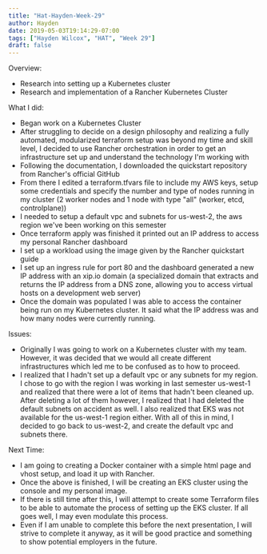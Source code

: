 ```yaml
---
title: "Hat-Hayden-Week-29"
author: Hayden
date: 2019-05-03T19:14:29-07:00
tags: ["Hayden Wilcox", "HAT", "Week 29"]
draft: false
---
```


Overview:
- Research into setting up a Kubernetes cluster
- Research and implementation of a Rancher Kubernetes Cluster

What I did:
- Began work on a Kubernetes Cluster
- After struggling to decide on a design philosophy and realizing a fully automated, modularized terraform setup was beyond my time and skill level, I decided to use Rancher orchestration in order to get an infrastructure set up and understand the technology I'm working with
- Following the documentation, I downloaded the quickstart repository from Rancher's official GitHub
- From there I edited a terraform.tfvars file to include my AWS keys, setup some credentials and specify the number and type of nodes running in my cluster (2 worker nodes and 1 node with type "all" (worker, etcd, controlplane))
- I needed to setup a default vpc and subnets for us-west-2, the aws region we've been working on this semester
- Once terraform apply was finished it printed out an IP address to access my personal Rancher dashboard
- I set up a workload using the image given by the Rancher quickstart guide
- I set up an ingress rule for port 80 and the dashboard generated a new IP address with an xip.io domain (a specialized domain that extracts and returns the IP address from a DNS zone, allowing you to access virtual hosts on a development web server)
- Once the domain was populated I was able to access the container being run on my Kubernetes cluster. It said what the IP address was and how many nodes were currently running.

Issues:
- Originally I was going to work on a Kubernetes cluster with my team. However, it was decided that we would all create different infrastructures which led me to be confused as to how to proceed.
- I realized that I hadn't set up a default vpc or any subnets for my region. I chose to go with the region I was working in last semester us-west-1 and realized that there were a lot of items that hadn't been cleaned up. After deleting a lot of them however, I realized that I had deleted the default subnets on accident as well. I also realized that EKS was not available for the us-west-1 region either. With all of this in mind, I decided to go back to us-west-2, and create the default vpc and subnets there.

Next Time:
- I am going to creating a Docker container with a simple html page and vhost setup, and load it up with Rancher.
- Once the above is finished, I will be creating an EKS cluster using the console and my personal image.
- If there is still time after this, I will attempt to create some Terraform files to be able to automate the process of setting up the EKS cluster. If all goes well, I may even modulate this process.
- Even if I am unable to complete this before the next presentation, I will strive to complete it anyway, as it will be good practice and something to show potential employers in the future.
